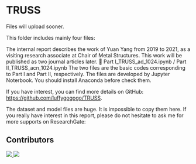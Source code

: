 # TRUSS
Files will upload sooner.

This folder includes mainly four files:

The internal report describes the work of Yuan Yang from 2019 to 2021, as a visiting research associate at Chair of Metal Structures. This work will be published as two journal articles later.
	Part I_TRUSS_ad_1024.ipynb / Part II_TRUSS_acn_1024.ipynb
The two files are the basic codes corresponding to Part I and Part II, respectively. The files are developed by Jupyter Noterbook. You should install Anaconda before check them.

If you have interest, you can find more details on GitHub:
https://github.com/luffygogogo/TRUSS.

The dataset and model files are huge. It is impossible to copy them here. If you really have interest in this report, please do not hesitate to ask me for more supports on ResearchGate:

## Contributors
<a href="https://www.researchgate.net/profile/Yuan-Yang-34">
  <img src="https://media-exp1.licdn.com/dms/image/C4D03AQHPc-AXe6Sdfw/profile-displayphoto-shrink_800_800/0/1642452212778?e=1649289600&v=beta&t=pWCN1RsWgacSksMkNc0WfWJ2Dfy6lF1DBa-v-9DmglA" />
</a>
<a href="http://bluebox.ippt.pan.pl/~ljank/index.php?id=home.html">
  <img src="http://bluebox.ippt.pan.pl/~ljank/img/lukasz_jankowski.jpg" />
</a>
